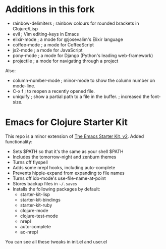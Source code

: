 # Additions in this fork

   * rainbow-delimiters ; rainbow colours for rounded brackets in Clojure/Lisp
   * evil               ; Vim editing-keys in Emacs
   * elixir-mode        ; a mode for @josevalim's Elixir language
   * coffee-mode        ; a mode for CoffeeScript
   * js2-mode           ; a mode for JavaScript
   * pony-mode          ; a mode for Django (Python's leading web-framework)
   * projectile         ; a mode for navigating through a project
   
Also:
   * column-number-mode ; minor-mode to show the column number on mode-line.
   * C-x f              ; to reopen a recently opened file.
   * uniquify           ; show a partial path to a file in the buffer. 
                        ; increased the font-size.

   
# Emacs for Clojure Starter Kit

This repo is a minor extension of [The Emacs Starter Kit, v2](https://github.com/technomancy/emacs-starter-kit/tree/v2). Added functionality:

* Sets $PATH so that it's the same as your shell $PATH
* Includes the tomorrow-night and zenburn themes
* Turns off flyspell
* Adds some nrepl hooks, including auto-complete
* Prevents hippie-expand from expanding to file names
* Turns off ido-mode's use-file-name-at-point
* Stores backup files in `~/.saves`
* Installs the following packages by default:
    * starter-kit-lisp
    * starter-kit-bindings
    * starter-kit-ruby
    * clojure-mode
    * clojure-test-mode
    * nrepl
    * auto-complete
    * ac-nrepl

You can see all these tweaks in init.el and user.el
